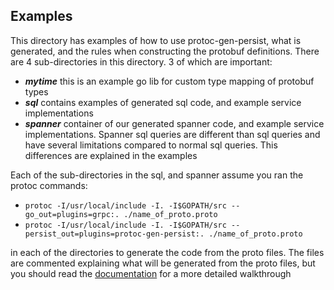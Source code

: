 ## Examples

This directory has examples of how to use protoc-gen-persist, what is generated, and the rules when constructing
the protobuf definitions.  There are 4 sub-directories in this directory.  3 of which are important:
- ___mytime___ this is an example go lib for custom type mapping of protobuf types
- ___sql___ contains examples of generated sql code, and example service implementations
- ___spanner___ container of our generated spanner code, and example service implementations. Spanner sql queries are
different than sql queries and have several limitations compared to normal sql queries.  This differences are explained in the examples

Each of the sub-directories in the sql, and spanner assume you ran the protoc commands:
- ``` protoc -I/usr/local/include -I. -I$GOPATH/src --go_out=plugins=grpc:. ./name_of_proto.proto ```
- ``` protoc -I/usr/local/include -I. -I$GOPATH/src --persist_out=plugins=protoc-gen-persist:. ./name_of_proto.proto ```

in each of the directories to generate the code from the proto files. The files are commented explaining what will
be generated from the proto files, but you should read the [documentation](../docs/index.md) for a more detailed walkthrough
